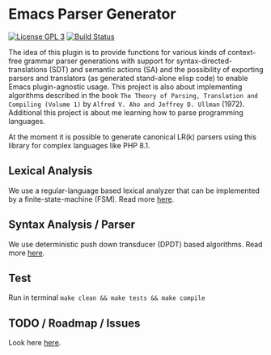 # Emacs Parser Generator

[![License GPL 3](https://img.shields.io/badge/license-GPL_3-green.svg)](https://www.gnu.org/licenses/gpl-3.0.txt)
[![Build Status](https://travis-ci.org/cjohansson/emacs-parser-generator.svg?branch=master)](https://travis-ci.org/cjohansson/emacs-parser-generator)

The idea of this plugin is to provide functions for various kinds of context-free grammar parser generations with support for syntax-directed-translations (SDT) and semantic actions (SA) and the possibility of exporting parsers and translators (as generated stand-alone elisp code) to enable Emacs plugin-agnostic usage. This project is also about implementing algorithms described in the book `The Theory of Parsing, Translation and Compiling (Volume 1)` by `Alfred V. Aho and Jeffrey D. Ullman` (1972). Additional this project is about me learning how to parse programming languages.

At the moment it is possible to generate canonical LR(k) parsers using this library for complex languages like PHP 8.1.

## Lexical Analysis

We use a regular-language based lexical analyzer that can be implemented by a finite-state-machine (FSM). Read more [here](docs/Lexical-Analysis.md).

## Syntax Analysis / Parser

We use deterministic push down transducer (DPDT) based algorithms. Read more [here](docs/Syntax-Analysis.md).

## Test

Run in terminal `make clean && make tests && make compile`

## TODO / Roadmap / Issues

Look here [here](TODO.md).
